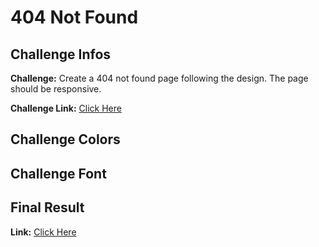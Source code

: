 # 404 Not Found

## Challenge Infos

**Challenge:** Create a 404 not found page following the design. The page should be responsive.

**Challenge Link:** [Click Here](https://devchallenges.io/challenges/wBunSb7FPrIepJZAg0sY)

## Challenge Colors



## Challenge Font



## Final Result

**Link:** [Click Here]()